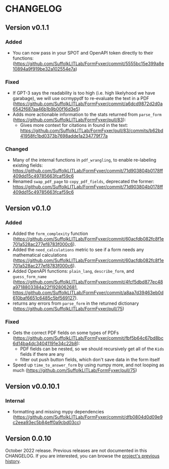 # CHANGELOG

## Version v0.1.1

### Added

* You can now pass in your SPOT and OpenAPI token directly to their functions: (https://github.com/SuffolkLITLab/FormFyxer/commit/5555bc15e399a8e10894a9f919be32a102554e7a)

### Fixed

* If GPT-3 says the readability is too high (i.e. high likelyhood we have garabage), we will use ocrmypydf to re-evaluate the text in a PDF (https://github.com/SuffolkLITLab/FormFyxer/commit/a6dcd9872d2d0a6542f687aa46b1b9b00f16d3e5)
* Adds more actionable information to the stats returned from `parse_form` (https://github.com/SuffolkLITLab/FormFyxer/pull/83):
    * Gives more context for citations in found in the text: https://github.com/SuffolkLITLab/FormFyxer/pull/83/commits/b62bd41958fc1bd0373b7698adde1a234779f77a

### Changed

* Many of the internal functions in `pdf_wrangling`, to enable re-labeling existing fields: https://github.com/SuffolkLITLab/FormFyxer/commit/71d903804b0178ff409dd15c49785663fcaf59c6
* Renamed `swap_pdf_page` to `copy_pdf_fields`, deprecated the former: https://github.com/SuffolkLITLab/FormFyxer/commit/71d903804b0178ff409dd15c49785663fcaf59c6

## Version v0.1.0

### Added

* Added the `form_complexity` function (https://github.com/SuffolkLITLab/FormFyxer/commit/60acfdb082fc8f1e701a528ac277ef8783f000c6).
* Added the `need_calculations` metric to see if a form needs any mathematical calculations (https://github.com/SuffolkLITLab/FormFyxer/commit/60acfdb082fc8f1e701a528ac277ef8783f000c6).
* Added OpenAPI functions: `plain_lang`, `describe_form`, and `guess_form_name` (https://github.com/SuffolkLITLab/FormFyxer/commit/4fcf5dbd877ec48a9718803384a22f1928062681, https://github.com/SuffolkLITLab/FormFyxer/commit/a8aa7d39463eb0d610baf6651c6485c5bf569127).
* returns any errors from `parse_form` in the returned dictionary (https://github.com/SuffolkLITLab/FormFyxer/pull/75)

### Fixed

* Gets the correct PDF fields on some types of PDFs (https://github.com/SuffolkLITLab/FormFyxer/commit/fbf5b64c67bd8bc6d14ba4dc34041191e34c22b8):
  * PDF fields can be nested, so we should recursively get all of the `Kids` fields if there are any
  * filter out push button fields, which don't save data in the form itself
* Speed up `time_to_answer_form` by using numpy more, and not looping as much (https://github.com/SuffolkLITLab/FormFyxer/pull/75)

## Version v0.0.10.1

### Internal

* formatting and missing mypy dependencies (https://github.com/SuffolkLITLab/FormFyxer/commit/dfb0804d0d09e9c2eea93ec5b84eff0a9cbd03cc)

## Version 0.0.10

October 2022 release. Previous releases are not documented in this CHANGELOG.
If you are interested, you can browse the [project's previous history](https://github.com/SuffolkLITLab/FormFyxer/compare/f7f3154890d92...v0.0.10.1).
